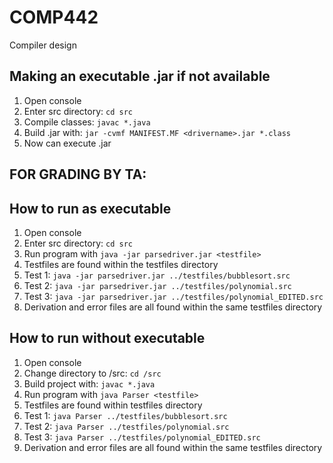 # COMP442
Compiler design

## Making an executable .jar if not available
1. Open console
2. Enter src directory: `cd src`
3. Compile classes: `javac *.java`
4. Build .jar with: `jar -cvmf MANIFEST.MF <drivername>.jar *.class`
5. Now can execute <drivername>.jar

## FOR GRADING BY TA:
## How to run as executable
1. Open console
2. Enter src directory: `cd src`
3. Run program with `java -jar parsedriver.jar <testfile>`
4. Testfiles are found within the testfiles directory
5. Test 1: `java -jar parsedriver.jar ../testfiles/bubblesort.src`
6. Test 2: `java -jar parsedriver.jar ../testfiles/polynomial.src`
7. Test 3: `java -jar parsedriver.jar ../testfiles/polynomial_EDITED.src`
8. Derivation and error files are all found within the same testfiles directory

## How to run without executable
1. Open console
2. Change directory to /src: `cd /src`
3. Build project with: `javac *.java`
4. Run program with `java Parser <testfile>`
5. Testfiles are found within testfiles directory
6. Test 1: `java Parser ../testfiles/bubblesort.src`
7. Test 2: `java Parser ../testfiles/polynomial.src`
8. Test 3: `java Parser ../testfiles/polynomial_EDITED.src`
9. Derivation and error files are all found within the same testfiles directory

